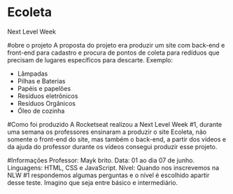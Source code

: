 # Ecoleta
Next Level Week

#obre o projeto
A proposta do projeto era produzir um site com back-end e front-end para cadastro e procura de pontos de coleta para redíduos que precisam de lugares específicos para descarte.
Exemplo:
- Lâmpadas
- Pilhas e Baterias
- Papéis e papelões
- Resíduos eletrônicos
- Resíduos Orgânicos
- Óleo de cozinha

#Como foi produzido
A Rocketseat realizou a Next Level Week #1, durante uma semana os professores ensinaram a produzir o site Ecoleta, não somente o front-end do site, mas também o back-end, a partir dos vídeos e da ajuda do professor durante os vídeos consegui produzir esse projeto. 

#Informações
Professor: Mayk brito.
Data: 01 ao dia 07 de junho.
Linguagens: HTML, CSS e JavaScript.
Nível: Quando nos inscrevemos na NLW #1 respondemos algumas perguntas e o nível é escolhido apartir desse teste. Imagino que seja entre básico e intermediário.
